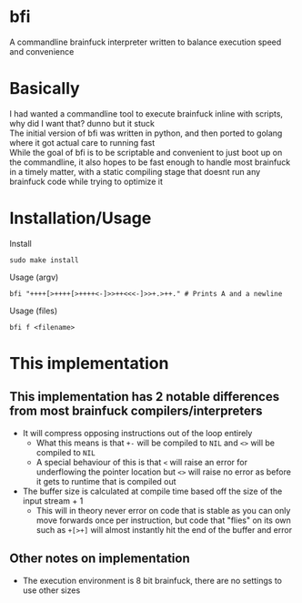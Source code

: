 # bfi
A commandline brainfuck interpreter written to balance execution speed and convenience
# Basically
I had wanted a commandline tool to execute brainfuck inline with scripts, why did I want that? dunno but it stuck  
The initial version of bfi was written in python, and then ported to golang where it got actual care to running fast  
While the goal of bfi is to be scriptable and convenient to just boot up on the commandline, it also hopes to be fast enough to handle most brainfuck in a timely matter, with a static compiling stage that doesnt run any brainfuck code while trying to optimize it  
# Installation/Usage
Install
```
sudo make install
```
Usage (argv)
```
bfi "++++[>++++[>++++<-]>>++<<<-]>>+.>++." # Prints A and a newline
```
Usage (files)
```
bfi f <filename>
```
# This implementation
## This implementation has 2 notable differences from most brainfuck compilers/interpreters
- It will compress opposing instructions out of the loop entirely
  - What this means is that `+-` will be compiled to `NIL` and `<>` will be compiled to `NIL`
  - A special behaviour of this is that `<` will raise an error for underflowing the pointer location but `<>` will raise no error as before it gets to runtime that is compiled out
- The buffer size is calculated at compile time based off the size of the input stream + 1
  - This will in theory never error on code that is stable as you can only move forwards once per instruction, but code that "flies" on its own such as `+[>+]` will almost instantly hit the end of the buffer and error  
## Other notes on implementation  
- The execution environment is 8 bit brainfuck, there are no settings to use other sizes  
 
